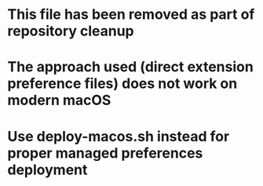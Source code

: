 # This file has been removed as part of repository cleanup
# The approach used (direct extension preference files) does not work on modern macOS
# Use deploy-macos.sh instead for proper managed preferences deployment